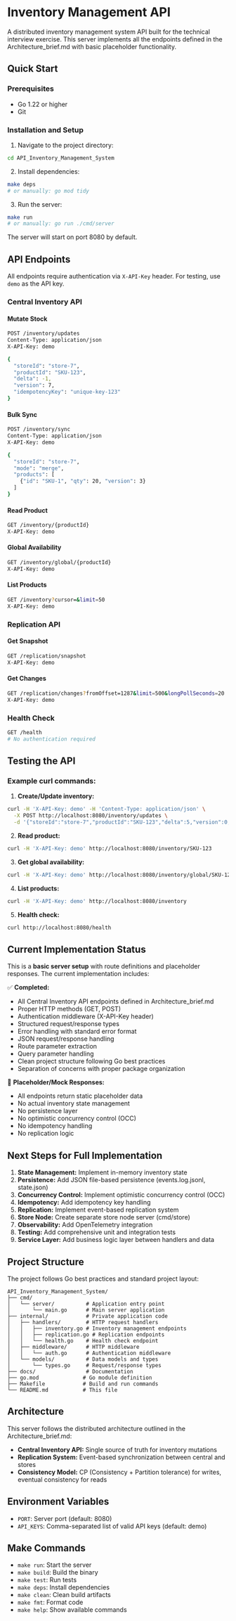 # Inventory Management API

A distributed inventory management system API built for the technical interview exercise. This server implements all the endpoints defined in the Architecture_brief.md with basic placeholder functionality.

## Quick Start

### Prerequisites
- Go 1.22 or higher
- Git

### Installation and Setup

1. Navigate to the project directory:
```bash
cd API_Inventory_Management_System
```

2. Install dependencies:
```bash
make deps
# or manually: go mod tidy
```

3. Run the server:
```bash
make run
# or manually: go run ./cmd/server
```

The server will start on port 8080 by default.

## API Endpoints

All endpoints require authentication via `X-API-Key` header. For testing, use `demo` as the API key.

### Central Inventory API

#### Mutate Stock
```bash
POST /inventory/updates
Content-Type: application/json
X-API-Key: demo

{
  "storeId": "store-7",
  "productId": "SKU-123",
  "delta": -1,
  "version": 7,
  "idempotencyKey": "unique-key-123"
}
```

#### Bulk Sync
```bash
POST /inventory/sync
Content-Type: application/json
X-API-Key: demo

{
  "storeId": "store-7",
  "mode": "merge",
  "products": [
    {"id": "SKU-1", "qty": 20, "version": 3}
  ]
}
```

#### Read Product
```bash
GET /inventory/{productId}
X-API-Key: demo
```

#### Global Availability
```bash
GET /inventory/global/{productId}
X-API-Key: demo
```

#### List Products
```bash
GET /inventory?cursor=&limit=50
X-API-Key: demo
```

### Replication API

#### Get Snapshot
```bash
GET /replication/snapshot
X-API-Key: demo
```

#### Get Changes
```bash
GET /replication/changes?fromOffset=1287&limit=500&longPollSeconds=20
X-API-Key: demo
```



### Health Check
```bash
GET /health
# No authentication required
```

## Testing the API

### Example curl commands:

1. **Create/Update inventory:**
```bash
curl -H 'X-API-Key: demo' -H 'Content-Type: application/json' \
  -X POST http://localhost:8080/inventory/updates \
  -d '{"storeId":"store-7","productId":"SKU-123","delta":5,"version":0,"idempotencyKey":"test-key-1"}'
```

2. **Read product:**
```bash
curl -H 'X-API-Key: demo' http://localhost:8080/inventory/SKU-123
```

3. **Get global availability:**
```bash
curl -H 'X-API-Key: demo' http://localhost:8080/inventory/global/SKU-123
```

4. **List products:**
```bash
curl -H 'X-API-Key: demo' http://localhost:8080/inventory
```

5. **Health check:**
```bash
curl http://localhost:8080/health
```

## Current Implementation Status

This is a **basic server setup** with route definitions and placeholder responses. The current implementation includes:

✅ **Completed:**
- All Central Inventory API endpoints defined in Architecture_brief.md
- Proper HTTP methods (GET, POST)
- Authentication middleware (X-API-Key header)
- Structured request/response types
- Error handling with standard error format
- JSON request/response handling
- Route parameter extraction
- Query parameter handling
- Clean project structure following Go best practices
- Separation of concerns with proper package organization

🚧 **Placeholder/Mock Responses:**
- All endpoints return static placeholder data
- No actual inventory state management
- No persistence layer
- No optimistic concurrency control (OCC)
- No idempotency handling
- No replication logic

## Next Steps for Full Implementation

1. **State Management:** Implement in-memory inventory state
2. **Persistence:** Add JSON file-based persistence (events.log.jsonl, state.json)
3. **Concurrency Control:** Implement optimistic concurrency control (OCC)
4. **Idempotency:** Add idempotency key handling
5. **Replication:** Implement event-based replication system
6. **Store Node:** Create separate store node server (cmd/store)
7. **Observability:** Add OpenTelemetry integration
8. **Testing:** Add comprehensive unit and integration tests
9. **Service Layer:** Add business logic layer between handlers and data

## Project Structure

The project follows Go best practices and standard project layout:

```
API_Inventory_Management_System/
├── cmd/
│   └── server/          # Application entry point
│       └── main.go      # Main server application
├── internal/            # Private application code
│   ├── handlers/        # HTTP request handlers
│   │   ├── inventory.go # Inventory management endpoints
│   │   ├── replication.go # Replication endpoints
│   │   └── health.go    # Health check endpoint
│   ├── middleware/      # HTTP middleware
│   │   └── auth.go      # Authentication middleware
│   └── models/          # Data models and types
│       └── types.go     # Request/response types
├── docs/                # Documentation
├── go.mod              # Go module definition
├── Makefile            # Build and run commands
└── README.md           # This file
```

## Architecture

This server follows the distributed architecture outlined in the Architecture_brief.md:
- **Central Inventory API:** Single source of truth for inventory mutations
- **Replication System:** Event-based synchronization between central and stores
- **Consistency Model:** CP (Consistency + Partition tolerance) for writes, eventual consistency for reads

## Environment Variables

- `PORT`: Server port (default: 8080)
- `API_KEYS`: Comma-separated list of valid API keys (default: demo)

## Make Commands

- `make run`: Start the server
- `make build`: Build the binary
- `make test`: Run tests
- `make deps`: Install dependencies
- `make clean`: Clean build artifacts
- `make fmt`: Format code
- `make help`: Show available commands
